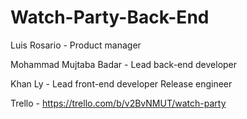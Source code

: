 # Watch-Party-Back-End

Luis Rosario -
Product manager

Mohammad Mujtaba Badar -
Lead back-end developer

Khan Ly -
Lead front-end developer
Release engineer

Trello - https://trello.com/b/v2BvNMUT/watch-party
